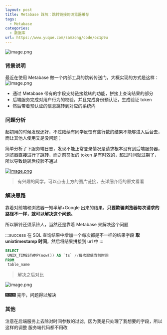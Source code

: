 ```yaml
---
layout: post
title: Metabase 踩坑：跳转链接的浏览器缓存
tags:
  - Metabase
categories:
  - 数据库
url: https://www.yuque.com/samzong/code/oc1p9u
---
```


![image.png](http://ipic-typora-samzong.oss-cn-qingdao.aliyuncs.com//uPic/1635955971186-4f85ab8d-9d1e-46ab-bd20-ee914c91fade.png?x-oss-process=image/resize,w_960,m_lfit)

### 背景说明

最近在使用 Metabase 做一个内部工具的跳转传送门，大概实现的方式是这样：
![image.png](http://ipic-typora-samzong.oss-cn-qingdao.aliyuncs.com//uPic/1635956694248-79aec951-9e6d-4360-b4e9-37bd2cefd740.png?x-oss-process=image/resize,w_960,m_lfit)

- 通过 Metabase 带有的字段支持链接跳转的功能，拼接上查询结果的部分
- 后端服务完成对用户行为的校验，并且完成身份预认证，生成验证 token
- 然后带着预认证的信息跳转到对应的系统内

### 问题分析

起初用的时候发现还好，不过陆续有同学反馈有些行数的结果不能够进入后台去，而让其他人使用又是没问题；

简单分析了下服务端日志，发现不能正常登录情况是请求根本没有到后端服务器，浏览器直接进行了跳转，而之前签发的 token 是有时效的，超过时间就过期了，所以导致跳转后校验不通过

[![image.png](http://ipic-typora-samzong.oss-cn-qingdao.aliyuncs.com//uPic/1635957317795-60317ecd-b550-42d6-ab25-3f0b7d9247d9.png?x-oss-process=image/resize,w_960,m_lfit)](https://juejin.cn/post/6844904130482274318)

> 有兴趣的同学，可以点击上方的图片链接，去详细介绍的原文看看

### 解决思路&#xA;&#xA;

靠着对前端和浏览器一知半解+Google 出来的结果，**只要欺骗浏览器每次请求的路径不一样，就可以解决这个问题。**

所以解铃还须系铃人，当然还是靠着 Metabase 来解决这个问题

:::success
在 SQL 查询结果中增加一个每次都是不一样的结果字段 **取 unixtimestamp 时间**，然后将结果拼接到 url 中
:::

```sql
SELECT
 UNIX_TIMESTAMP(now()) AS `ts` //每次取值当前时间
FROM
 table_name
```

> 解决之后对比

![image.png](http://ipic-typora-samzong.oss-cn-qingdao.aliyuncs.com//uPic/1635957781278-bd41df03-24be-4640-b77f-54ba77774bea.png?x-oss-process=image/resize,w_960,m_lfit)

🎆🎆🎆  完毕，问题得以解决

### 其他

注意在后端服务上去除对时间参数的过滤，因为我是只处理了我想要的字段，所以这样的调整 服务端代码都不用改
